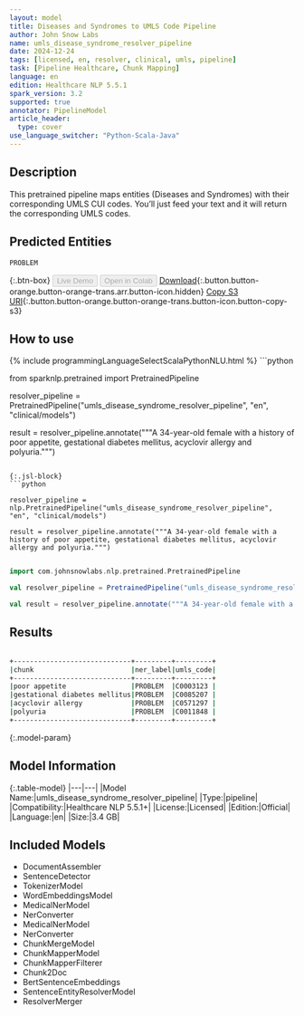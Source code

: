 ```yaml
---
layout: model
title: Diseases and Syndromes to UMLS Code Pipeline
author: John Snow Labs
name: umls_disease_syndrome_resolver_pipeline
date: 2024-12-24
tags: [licensed, en, resolver, clinical, umls, pipeline]
task: [Pipeline Healthcare, Chunk Mapping]
language: en
edition: Healthcare NLP 5.5.1
spark_version: 3.2
supported: true
annotator: PipelineModel
article_header:
  type: cover
use_language_switcher: "Python-Scala-Java"
---
```


## Description

This pretrained pipeline maps entities (Diseases and Syndromes) with their corresponding UMLS CUI codes. You’ll just feed your text and it will return the corresponding UMLS codes.

## Predicted Entities

`PROBLEM`

{:.btn-box}
<button class="button button-orange" disabled>Live Demo</button>
<button class="button button-orange" disabled>Open in Colab</button>
[Download](https://s3.amazonaws.com/auxdata.johnsnowlabs.com/clinical/models/umls_disease_syndrome_resolver_pipeline_en_5.5.1_3.2_1735044933326.zip){:.button.button-orange.button-orange-trans.arr.button-icon.hidden}
[Copy S3 URI](s3://auxdata.johnsnowlabs.com/clinical/models/umls_disease_syndrome_resolver_pipeline_en_5.5.1_3.2_1735044933326.zip){:.button.button-orange.button-orange-trans.button-icon.button-copy-s3}

## How to use



<div class="tabs-box" markdown="1">
{% include programmingLanguageSelectScalaPythonNLU.html %}
```python

from sparknlp.pretrained import PretrainedPipeline

resolver_pipeline = PretrainedPipeline("umls_disease_syndrome_resolver_pipeline", "en", "clinical/models")

result = resolver_pipeline.annotate("""A 34-year-old female with a history of poor appetite, gestational diabetes mellitus, acyclovir allergy and polyuria.""")

```

{:.jsl-block}
```python

resolver_pipeline = nlp.PretrainedPipeline("umls_disease_syndrome_resolver_pipeline", "en", "clinical/models")

result = resolver_pipeline.annotate("""A 34-year-old female with a history of poor appetite, gestational diabetes mellitus, acyclovir allergy and polyuria.""")

```
```scala

import com.johnsnowlabs.nlp.pretrained.PretrainedPipeline

val resolver_pipeline = PretrainedPipeline("umls_disease_syndrome_resolver_pipeline", "en", "clinical/models")

val result = resolver_pipeline.annotate("""A 34-year-old female with a history of poor appetite, gestational diabetes mellitus, acyclovir allergy and polyuria.""")

```
</div>

## Results

```bash

+-----------------------------+---------+---------+
|chunk                        |ner_label|umls_code|
+-----------------------------+---------+---------+
|poor appetite                |PROBLEM  |C0003123 |
|gestational diabetes mellitus|PROBLEM  |C0085207 |
|acyclovir allergy            |PROBLEM  |C0571297 |
|polyuria                     |PROBLEM  |C0011848 |
+-----------------------------+---------+---------+

```

{:.model-param}
## Model Information

{:.table-model}
|---|---|
|Model Name:|umls_disease_syndrome_resolver_pipeline|
|Type:|pipeline|
|Compatibility:|Healthcare NLP 5.5.1+|
|License:|Licensed|
|Edition:|Official|
|Language:|en|
|Size:|3.4 GB|

## Included Models

- DocumentAssembler
- SentenceDetector
- TokenizerModel
- WordEmbeddingsModel
- MedicalNerModel
- NerConverter
- MedicalNerModel
- NerConverter
- ChunkMergeModel
- ChunkMapperModel
- ChunkMapperFilterer
- Chunk2Doc
- BertSentenceEmbeddings
- SentenceEntityResolverModel
- ResolverMerger
